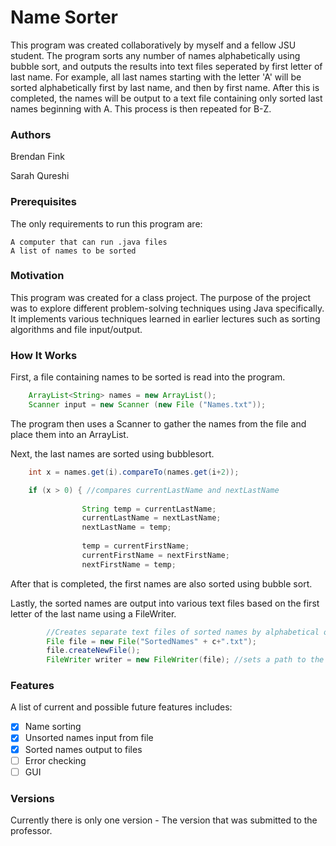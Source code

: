 # Name Sorter

This program was created collaboratively by myself and a fellow JSU student. The program sorts any number of names alphabetically using bubble sort, and outputs the results into text files seperated by first letter of last name. For example, all last names starting with the letter 'A' will be sorted alphabetically first by last name, and then by first name. After this is completed, the names will be output to a text file containing only sorted last names beginning with A. This process is then repeated for B-Z.

### Authors

Brendan Fink

Sarah Qureshi

### Prerequisites

The only requirements to run this program are:

	A computer that can run .java files
	A list of names to be sorted

### Motivation

This program was created for a class project. The purpose of the project was to explore different problem-solving techniques using Java specifically. It implements various techniques learned in earlier lectures such as sorting algorithms and file input/output.

### How It Works

First, a file containing names to be sorted is read into the program. 

```java
	ArrayList<String> names = new ArrayList();
	Scanner input = new Scanner (new File ("Names.txt"));
```
The program then uses a Scanner to gather the names from the file and place them into an ArrayList.



Next, the last names are sorted using bubblesort.
```java
	int x = names.get(i).compareTo(names.get(i+2));

	if (x > 0) { //compares currentLastName and nextLastName
				
				String temp = currentLastName;
				currentLastName = nextLastName; 
				nextLastName = temp;
				
				temp = currentFirstName;
				currentFirstName = nextFirstName;
				nextFirstName = temp;
```
After that is completed, the first names are also sorted using bubble sort.



Lastly, the sorted names are output into various text files based on the first letter of the last name using a FileWriter.
```java
		//Creates separate text files of sorted names by alphabetical order
		File file = new File("SortedNames" + c+".txt"); 
		file.createNewFile();
		FileWriter writer = new FileWriter(file); //sets a path to the new sorted file
```

### Features

A list of current and possible future features includes:

- [x] Name sorting
- [x] Unsorted names input from file
- [x] Sorted names output to files
- [ ] Error checking
- [ ] GUI

### Versions

Currently there is only one version - The version that was submitted to the professor.